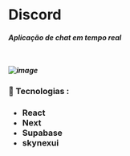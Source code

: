 <h1>Discord</h1>

<h5>Aplicação de chat em tempo real </>
  <br />
  <br />
  <br />
  


![image](https://user-images.githubusercontent.com/64788904/168494932-579b51df-5ebd-4d1c-afec-5bcaf6cd655d.png)

<h3>🔧 Tecnologias : <h3>
  <ul>
    <li>
    React
    </li>
     <li>
    Next
    </li>
     <li>
    Supabase
    </li>
    <li>
      skynexui
      </li>
  </ul>
